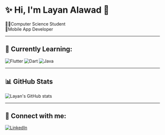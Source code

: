 # ✨ Hi, I'm Layan Alawad 👋

👩‍💻Computer Science Student  
📱Mobile App Developer  

---

## 🌱 Currently Learning:
![Flutter](https://img.shields.io/badge/-Flutter-02569B?style=flat&logo=flutter&logoColor=white)
![Dart](https://img.shields.io/badge/-Dart-0175C2?style=flat&logo=dart&logoColor=white)
![Java](https://img.shields.io/badge/-Java-007396?style=flat&logo=java&logoColor=white)

---

## 📊 GitHub Stats
![Layan's GitHub stats](https://github-readme-stats.vercel.app/api?username=LayanIAlawad&show_icons=true&theme=tokyonight)

---

## 🤝 Connect with me:
[![LinkedIn](https://img.shields.io/badge/LinkedIn-blue?style=flat&logo=linkedin&logoColor=white)](https://www.linkedin.com/in/layanalawad)

